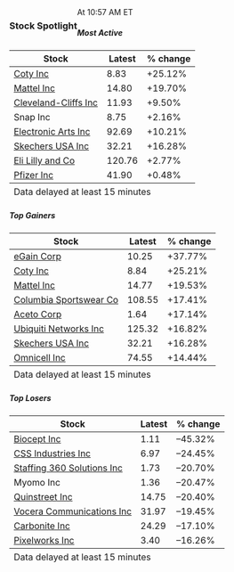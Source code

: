 <div id="StockSpotlight" class="columnGroup">
  <div class="row">
    <div class="col-xs-12 stock-spotlight-header">
      <h3 fftaf="bodyBold" style="float:left" class="section-label">
        Stock Spotlight
      </h3>
      <div class="datestamp-stockspotlight">At 10:57 AM ET</div>
    </div>
    <div
      class="col-xs-12 col-sm-4 col-md-4 margin-24-xs stock-spolight-table-container custom-right-pad"
    >
      <h5 fftaf="bodyBold" class="expanded-table-header">Most Active</h5>
      <div class="tabContent tabContentActive tabContentUnboxed">
        <table id="summ_vol+" class="stock-spotlight-table">
          <thead>
            <tr>
              <th
                fftaf="bodyNormal"
                class="stock-spotlight-60 colText expanded-table-label text-grey"
              >
                Stock
              </th>
              <th
                fftaf="bodyNormal"
                class="stock-spotlight-20 expanded-table-label text-grey"
              >
                Latest
              </th>
              <th
                fftaf="bodyNormal"
                class="stock-spotlight-20 expanded-table-label text-grey"
              >
                % change
              </th>
            </tr>
          </thead>
          <tfoot>
            <tr>
              <td colspan="3">
                <div
                  style="margin-top:3px"
                  class="data-delayed text-left expanded-table-label text-grey"
                >
                  Data delayed at least 15 minutes
                </div>
              </td>
            </tr>
          </tfoot>
          <tbody>
            <tr>
              <td class="colText">
                <a
                  class="truncateMeTo1"
                  href="https://nytimes.com/topic/company/coty-inc"
                  >Coty Inc</a
                >
              </td>
              <td class="colPrimary"><span class="posData">8.83</span></td>
              <td><span class="posData">+25.12%</span></td>
            </tr>
            <tr>
              <td class="colText">
                <a
                  class="truncateMeTo1"
                  href="https://nytimes.com/topic/company/mattel-inc"
                  >Mattel Inc</a
                >
              </td>
              <td class="colPrimary"><span class="posData">14.80</span></td>
              <td><span class="posData">+19.70%</span></td>
            </tr>
            <tr>
              <td class="colText">
                <a
                  class="truncateMeTo1"
                  href="https://nytimes.com/topic/company/cliffs-natural-resources-inc"
                  >Cleveland-Cliffs Inc</a
                >
              </td>
              <td class="colPrimary"><span class="posData">11.93</span></td>
              <td><span class="posData">+9.50%</span></td>
            </tr>
            <tr>
              <td class="colText">
                <span class="truncateMeTo1">Snap Inc</span>
              </td>
              <td class="colPrimary"><span class="posData">8.75</span></td>
              <td><span class="posData">+2.16%</span></td>
            </tr>
            <tr>
              <td class="colText">
                <a
                  class="truncateMeTo1"
                  href="https://nytimes.com/topic/company/electronic-arts-inc"
                  >Electronic Arts Inc</a
                >
              </td>
              <td class="colPrimary"><span class="posData">92.69</span></td>
              <td><span class="posData">+10.21%</span></td>
            </tr>
            <tr>
              <td class="colText">
                <a
                  class="truncateMeTo1"
                  href="https://nytimes.com/topic/company/skechers-usa-inc"
                  >Skechers USA Inc</a
                >
              </td>
              <td class="colPrimary"><span class="posData">32.21</span></td>
              <td><span class="posData">+16.28%</span></td>
            </tr>
            <tr>
              <td class="colText">
                <a
                  class="truncateMeTo1"
                  href="https://nytimes.com/topic/company/eli-lilly-and-company"
                  >Eli Lilly and Co</a
                >
              </td>
              <td class="colPrimary"><span class="posData">120.76</span></td>
              <td><span class="posData">+2.77%</span></td>
            </tr>
            <tr>
              <td class="colText">
                <a
                  class="truncateMeTo1"
                  href="https://nytimes.com/topic/company/pfizer-inc"
                  >Pfizer Inc</a
                >
              </td>
              <td class="colPrimary"><span class="posData">41.90</span></td>
              <td><span class="posData">+0.48%</span></td>
            </tr>
          </tbody>
        </table>
      </div>
    </div>
    <div
      class="col-xs-12 col-sm-4 col-md-4 margin-24-xs stock-spolight-table-container custom-left-pad custom-right-pad"
    >
      <h5 fftaf="bodyBold" class="expanded-table-header">Top Gainers</h5>
      <div class="tabContent tabContentActive tabContentUnboxed">
        <table id="summ_pctchg+" class="stock-spotlight-table">
          <thead>
            <tr>
              <th
                fftaf="bodyNormal"
                class="stock-spotlight-60 colText expanded-table-label text-grey"
              >
                Stock
              </th>
              <th
                fftaf="bodyNormal"
                class="stock-spotlight-20 expanded-table-label text-grey"
              >
                Latest
              </th>
              <th
                fftaf="bodyNormal"
                class="stock-spotlight-20 expanded-table-label text-grey"
              >
                % change
              </th>
            </tr>
          </thead>
          <tfoot>
            <tr>
              <td colspan="3">
                <div
                  style="margin-top:3px"
                  class="data-delayed text-left expanded-table-label text-grey"
                >
                  Data delayed at least 15 minutes
                </div>
              </td>
            </tr>
          </tfoot>
          <tbody>
            <tr>
              <td class="colText">
                <a
                  class="truncateMeTo1"
                  href="https://nytimes.com/topic/company/egain-communications-corporation"
                  >eGain Corp</a
                >
              </td>
              <td class="colPrimary"><span class="posData">10.25</span></td>
              <td><span class="posData">+37.77%</span></td>
            </tr>
            <tr>
              <td class="colText">
                <a
                  class="truncateMeTo1"
                  href="https://nytimes.com/topic/company/coty-inc"
                  >Coty Inc</a
                >
              </td>
              <td class="colPrimary"><span class="posData">8.84</span></td>
              <td><span class="posData">+25.21%</span></td>
            </tr>
            <tr>
              <td class="colText">
                <a
                  class="truncateMeTo1"
                  href="https://nytimes.com/topic/company/mattel-inc"
                  >Mattel Inc</a
                >
              </td>
              <td class="colPrimary"><span class="posData">14.77</span></td>
              <td><span class="posData">+19.53%</span></td>
            </tr>
            <tr>
              <td class="colText">
                <a
                  class="truncateMeTo1"
                  href="https://nytimes.com/topic/company/columbia-sportswear-company"
                  >Columbia Sportswear Co</a
                >
              </td>
              <td class="colPrimary"><span class="posData">108.55</span></td>
              <td><span class="posData">+17.41%</span></td>
            </tr>
            <tr>
              <td class="colText">
                <a
                  class="truncateMeTo1"
                  href="https://nytimes.com/topic/company/aceto-corp"
                  >Aceto Corp</a
                >
              </td>
              <td class="colPrimary"><span class="posData">1.64</span></td>
              <td><span class="posData">+17.14%</span></td>
            </tr>
            <tr>
              <td class="colText">
                <a
                  class="truncateMeTo1"
                  href="https://nytimes.com/topic/company/ubiquiti-networks-inc"
                  >Ubiquiti Networks Inc</a
                >
              </td>
              <td class="colPrimary"><span class="posData">125.32</span></td>
              <td><span class="posData">+16.82%</span></td>
            </tr>
            <tr>
              <td class="colText">
                <a
                  class="truncateMeTo1"
                  href="https://nytimes.com/topic/company/skechers-usa-inc"
                  >Skechers USA Inc</a
                >
              </td>
              <td class="colPrimary"><span class="posData">32.21</span></td>
              <td><span class="posData">+16.28%</span></td>
            </tr>
            <tr>
              <td class="colText">
                <a
                  class="truncateMeTo1"
                  href="https://nytimes.com/topic/company/omnicell-inc"
                  >Omnicell Inc</a
                >
              </td>
              <td class="colPrimary"><span class="posData">74.55</span></td>
              <td><span class="posData">+14.44%</span></td>
            </tr>
          </tbody>
        </table>
      </div>
    </div>
    <div
      class="col-xs-12 col-sm-4 col-md-4 stock-spolight-table-container custom-left-pad"
    >
      <h5 fftaf="bodyBold" class="expanded-table-header">Top Losers</h5>
      <div class="tabContent tabContentActive tabContentUnboxed">
        <table id="summ_pctchg-" class="stock-spotlight-table">
          <thead>
            <tr>
              <th
                fftaf="bodyNormal"
                class="stock-spotlight-60 colText expanded-table-label text-grey"
              >
                Stock
              </th>
              <th
                fftaf="bodyNormal"
                class="stock-spotlight-20 expanded-table-label text-grey"
              >
                Latest
              </th>
              <th
                fftaf="bodyNormal"
                class="stock-spotlight-20 expanded-table-label text-grey"
              >
                % change
              </th>
            </tr>
          </thead>
          <tfoot>
            <tr>
              <td colspan="3">
                <div
                  style="margin-top:3px"
                  class="data-delayed text-left expanded-table-label text-grey"
                >
                  Data delayed at least 15 minutes
                </div>
              </td>
            </tr>
          </tfoot>
          <tbody>
            <tr>
              <td class="colText">
                <a
                  class="truncateMeTo1"
                  href="https://nytimes.com/topic/company/biocept-inc"
                  >Biocept Inc</a
                >
              </td>
              <td class="colPrimary"><span class="negData">1.11</span></td>
              <td><span class="negData">–45.32%</span></td>
            </tr>
            <tr>
              <td class="colText">
                <a
                  class="truncateMeTo1"
                  href="https://nytimes.com/topic/company/css-industries-inc"
                  >CSS Industries Inc</a
                >
              </td>
              <td class="colPrimary"><span class="negData">6.97</span></td>
              <td><span class="negData">–24.45%</span></td>
            </tr>
            <tr>
              <td class="colText">
                <a
                  class="truncateMeTo1"
                  href="https://nytimes.com/topic/company/staffing-360-solutions-inc"
                  >Staffing 360 Solutions Inc</a
                >
              </td>
              <td class="colPrimary"><span class="negData">1.73</span></td>
              <td><span class="negData">–20.70%</span></td>
            </tr>
            <tr>
              <td class="colText">
                <span class="truncateMeTo1">Myomo Inc</span>
              </td>
              <td class="colPrimary"><span class="negData">1.36</span></td>
              <td><span class="negData">–20.47%</span></td>
            </tr>
            <tr>
              <td class="colText">
                <a
                  class="truncateMeTo1"
                  href="https://nytimes.com/topic/company/quinstreet-inc"
                  >Quinstreet Inc</a
                >
              </td>
              <td class="colPrimary"><span class="negData">14.75</span></td>
              <td><span class="negData">–20.40%</span></td>
            </tr>
            <tr>
              <td class="colText">
                <a
                  class="truncateMeTo1"
                  href="https://nytimes.com/topic/company/vocera-communications-inc"
                  >Vocera Communications Inc</a
                >
              </td>
              <td class="colPrimary"><span class="negData">31.97</span></td>
              <td><span class="negData">–19.45%</span></td>
            </tr>
            <tr>
              <td class="colText">
                <a
                  class="truncateMeTo1"
                  href="https://nytimes.com/topic/company/carbonite-inc"
                  >Carbonite Inc</a
                >
              </td>
              <td class="colPrimary"><span class="negData">24.29</span></td>
              <td><span class="negData">–17.10%</span></td>
            </tr>
            <tr>
              <td class="colText">
                <a
                  class="truncateMeTo1"
                  href="https://nytimes.com/topic/company/pixelworks-inc"
                  >Pixelworks Inc</a
                >
              </td>
              <td class="colPrimary"><span class="negData">3.40</span></td>
              <td><span class="negData">–16.26%</span></td>
            </tr>
          </tbody>
        </table>
      </div>
    </div>
  </div>
</div>
